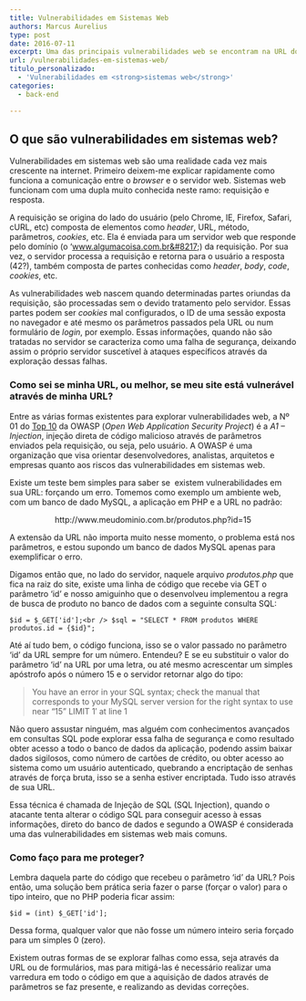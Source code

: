 ```yaml
---
title: Vulnerabilidades em Sistemas Web
authors: Marcus Aurelius
type: post
date: 2016-07-11
excerpt: Uma das principais vulnerabilidades web se encontram na URL do site e nem todos os desenvolvedores têm conhecimento delas
url: /vulnerabilidades-em-sistemas-web/
titulo_personalizado:
  - 'Vulnerabilidades em <strong>sistemas web</strong>'
categories:
  - back-end

---
```

## O que são vulnerabilidades em sistemas web?

Vulnerabilidades em sistemas web são uma realidade cada vez mais crescente na internet. Primeiro deixem-me explicar rapidamente como funciona a comunicação entre o _browser_ e o servidor web. Sistemas web funcionam com uma dupla muito conhecida neste ramo: requisição e resposta.

A requisição se origina do lado do usuário (pelo Chrome, IE, Firefox, Safari, cURL, etc) composta de elementos como _header_, URL, método, parâmetros, _cookies_, etc. Ela é enviada para um servidor web que responde pelo domínio (o &#8216;www.algumacoisa.com.br&#8217;) da requisição. Por sua vez, o servidor processa a requisição e retorna para o usuário a resposta (42?), também composta de partes conhecidas como _header_, _body_, _code_, _cookies_, etc.

As vulnerabilidades web nascem quando determinadas partes oriundas da requisição, são processadas sem o devido tratamento pelo servidor. Essas partes podem ser _cookies_ mal configurados, o ID de uma sessão exposta no navegador e até mesmo os parâmetros passados pela URL ou num formulário de _login_, por exemplo. Essas informações, quando não são tratadas no servidor se caracteriza como uma falha de segurança, deixando assim o próprio servidor suscetível à ataques específicos através da exploração dessas falhas.

### Como sei se minha URL, ou melhor, se meu site está vulnerável através de minha URL?

Entre as várias formas existentes para explorar vulnerabilidades web, a Nº 01 do <a href="https://www.owasp.org/index.php/Top_10_2013-Top_10" target="_blank">Top 10</a> da OWASP (_Open Web Application Security Project_) é a _A1 &#8211; Injection_, injeção direta de código malicioso através de parâmetros enviados pela requisição, ou seja, pelo usuário. A OWASP é uma organização que visa orientar desenvolvedores, analistas, arquitetos e empresas quanto aos riscos das vulnerabilidades em sistemas web.

Existe um teste bem simples para saber se  existem vulnerabilidades em sua URL: forçando um erro. Tomemos como exemplo um ambiente web, com um banco de dado MySQL, a aplicação em PHP e a URL no padrão:

<p style="text-align: center">
  http://www.meudominio.com.br/produtos.php?id=15
</p>

A extensão da URL não importa muito nesse momento, o problema está nos parâmetros, e estou supondo um banco de dados MySQL apenas para exemplificar o erro.

<p class="lang-php">
  Digamos então que, no lado do servidor, naquele arquivo <em>produtos.php</em> que fica na raiz do site, existe uma linha de código que recebe via GET o parâmetro &#8216;id&#8217; e nosso amiguinho que o desenvolveu implementou a regra de busca de produto no banco de dados com a seguinte consulta SQL:
</p>

`$id = $_GET['id'];<br />
$sql = "SELECT * FROM produtos WHERE produtos.id = {$id}";`

Até aí tudo bem, o código funciona, isso se o valor passado no parâmetro &#8216;id&#8217; da URL sempre for um número. Entendeu? E se eu substituir o valor do parâmetro &#8216;id&#8217; na URL por uma letra, ou até mesmo acrescentar um simples apóstrofo após o número 15 e o servidor retornar algo do tipo:

> You have an error in your SQL syntax; check the manual that corresponds to your MySQL server version for the right syntax to use near &#8220;15&#8221; LIMIT 1&#8242; at line 1

Não quero assustar ninguém, mas alguém com conhecimentos avançados em consultas SQL pode explorar essa falha de segurança e como resultado obter acesso a todo o banco de dados da aplicação, podendo assim baixar dados sigilosos, como número de cartões de crédito, ou obter acesso ao sistema como um usuário autenticado, quebrando a encriptação de senhas através de força bruta, isso se a senha estiver encriptada. Tudo isso através de sua URL.

Essa técnica é chamada de Injeção de SQL (SQL Injection), quando o atacante tenta alterar o código SQL para conseguir acesso à essas informações, direto do banco de dados e segundo a OWASP é considerada uma das vulnerabilidades em sistemas web mais comuns.

### Como faço para me proteger?

Lembra daquela parte do código que recebeu o parâmetro &#8216;id&#8217; da URL? Pois então, uma solução bem prática seria fazer o parse (forçar o valor) para o tipo inteiro, que no PHP poderia ficar assim:

`$id = (int) $_GET['id'];`

Dessa forma, qualquer valor que não fosse um número inteiro seria forçado para um simples 0 (zero).

Existem outras formas de se explorar falhas como essa, seja através da URL ou de formulários, mas para mitigá-las é necessário realizar uma varredura em todo o código em que a aquisição de dados através de parâmetros se faz presente, e realizando as devidas correções.